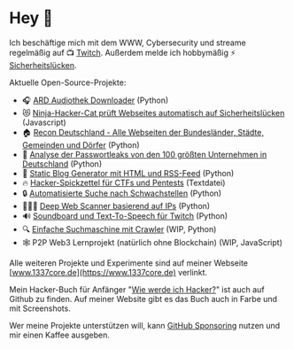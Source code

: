 # Hey 👋

Ich beschäftige mich mit dem WWW, Cybersecurity und streame regelmäßig 
auf 📺  [Twitch](https://www.twitch.tv/leetcore).
Außerdem melde ich hobbymäßig ⚡️ [Sicherheitslücken](https://www.1337core.de/hacks.htm).

Aktuelle Open-Source-Projekte:
			<ul>
	<li>🎧 <a href="https://github.com/Leetcore/audiothek-downloader">ARD Audiothek Downloader</a> (Python)</li>
				<li>😻 <a href="https://github.com/Leetcore/ninja-hacker-cat">Ninja-Hacker-Cat prüft Webseites automatisch auf Sicherheitslücken</a> (Javascript)</li>
				<li>🏠 <a href="https://github.com/Leetcore/recon-deutschland">Recon Deutschland - Alle Webseiten der Bundesländer, Städte, Gemeinden und Dörfer</a> (Python)</li>
				<li>🔑 <a href="https://github.com/Leetcore/password-leaks">Analyse der Passwortleaks von den 100 größten Unternehmen in Deutschland</a> (Python)</li>
				<li>📝 <a href="https://github.com/Leetcore/python-blog-generator">Static Blog Generator mit HTML und RSS-Feed</a> (Python)</li>
				<li>🔥 <a href="https://github.com/Leetcore/1337-observer">Hacker-Spickzettel für CTFs und Pentests</a> (Textdatei)</li>
				<li>🔒 <a href="https://github.com/Leetcore/vulnscanner-simple">Automatisierte Suche nach Schwachstellen</a> (Python)</li>
				<li>🕵🏻‍♂️ <a href="https://github.com/Leetcore/deepweb">Deep Web Scanner basierend auf IPs</a> (Python)</li>
				<li>🔊 <a href="https://github.com/Leetcore/twitch-soundboard">Soundboard und Text-To-Speech für Twitch</a> (Python)</li>
				<li>🔍 <a href="https://github.com/Leetcore/go-fiffy">Einfache Suchmaschine mit Crawler</a> (WIP, Python)</li>
				<li>🕸 P2P Web3 Lernprojekt (natürlich ohne Blockchain) (WIP, JavaScript)</li>
			</ul>

Alle weiteren Projekte und Experimente sind auf meiner Webseite 
[www.1337core.de](https://www.1337core.de) verlinkt.

Mein Hacker-Buch für Anfänger 
"[Wie werde ich Hacker?](https://github.com/Leetcore/wie-werde-ich-hacker)" 
ist auch auf Github zu finden. Auf meiner Website gibt es das Buch auch in 
Farbe und mit Screenshots.

Wer meine Projekte unterstützen will, kann <a href="https://github.com/sponsors/Leetcore">GitHub Sponsoring</a> 
nutzen und mir einen Kaffee ausgeben.
